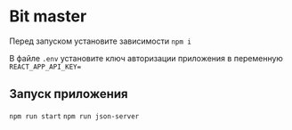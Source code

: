 # Bit master

Перед запуском установите зависимости `npm i`

В файле `.env` установите ключ авторизации приложения в переменную `REACT_APP_API_KEY=`

## Запуск приложения

`npm run start`
`npm run json-server`

